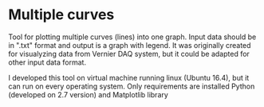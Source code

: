 <h1>Multiple curves</h1>
<p>
Tool for plotting multiple curves (lines) into one graph. Input data should be in ".txt" format and output is a graph with legend.
It was originally created for visualyzing data from Vernier DAQ system, but it could be adapted for other input data format.
</p>
<p>
I developed this tool on virtual machine running linux (Ubuntu 16.4), but it can run on every operating system. Only requirements are installed Python (developed on 2.7 version) and Matplotlib library
</p>
